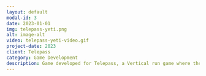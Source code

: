 ```yaml
---
layout: default
modal-id: 3
date: 2023-01-01
img: telepass-yeti.png
alt: image-alt
video: telepass-yeti-video.gif
project-date: 2023
client: Telepass
category: Game Development
description: Game developed for Telepass, a Vertical run game where the player must avoid obstacles and collect powerups and points. The game was played by over 280.351 people and has more than 468.571 game sessions.I was responsible of coding the entire game (Gameplay, UI, Backend Integration, Animations)
---
```

